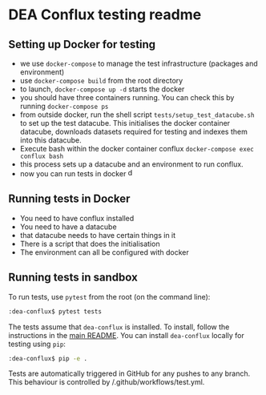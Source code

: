 # DEA Conflux testing readme

## Setting up Docker for testing
- we use `docker-compose` to manage the test infrastructure (packages and environment)
- use `docker-compose build` from the root directory
- to launch, `docker-compose up -d` starts the docker
- you should have three containers running. You can check   this by running `docker-compose ps`
- from outside docker, run the shell script `tests/setup_test_datacube.sh` to set up the test datacube. This initialises the docker container datacube, downloads datasets required for testing and indexes them into this datacube. 
- Execute bash within the docker container conflux `docker-compose exec conflux bash`
- this process sets up a datacube and an environment to run conflux.
- now you can run tests in docker <img src="https://emojis.slackmojis.com/emojis/images/1507772920/3024/penguin_dance.gif?1507772920" alt="dancing penguin" width="16"/>


## Running tests in Docker

- You need to have conflux installed
- You need to have a datacube
- that datacube needs to have certain things in it
- There is a script that does the initialisation
- The environment can all be configured with docker

## Running tests in sandbox
To run tests, use `pytest` from the root (on the command line):

```bash
:dea-conflux$ pytest tests
```

The tests assume that `dea-conflux` is installed. To install, follow the instructions in the [main README](../README.md). You can install `dea-conflux` locally for testing using `pip`:

```bash
:dea-conflux$ pip -e .
```

Tests are automatically triggered in GitHub for any pushes to any branch. This behaviour is controlled by /.github/workflows/test.yml.
